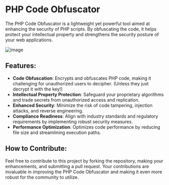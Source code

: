 
# PHP Code Obfuscator

The PHP Code Obfuscator is a lightweight yet powerful tool aimed at enhancing the security of PHP scripts. By obfuscating the code, it helps protect your intellectual property and strengthens the security posture of your web applications.

![image](https://github.com/Javelinblog/PHP-Code-Obfuscator/assets/155771659/6112a3a8-580b-4448-ae45-c00582336ff7)

## Features:

- **Code Obfuscation**: Encrypts and obfuscates PHP code, making it challenging for unauthorized users to decipher. (Unless they just decrypt it with the key!)
- **Intellectual Property Protection**: Safeguard your proprietary algorithms and trade secrets from unauthorized access and replication.
- **Enhanced Security**: Minimize the risk of code tampering, injection attacks, and reverse engineering.
- **Compliance Readiness**: Align with industry standards and regulatory requirements by implementing robust security measures.
- **Performance Optimization**: Optimizes code performance by reducing file size and streamlining execution paths.

## How to Contribute:

Feel free to contribute to this project by forking the repository, making your enhancements, and submitting a pull request. Your contributions are invaluable in improving the PHP Code Obfuscator and making it even more robust for the community to utilize.
